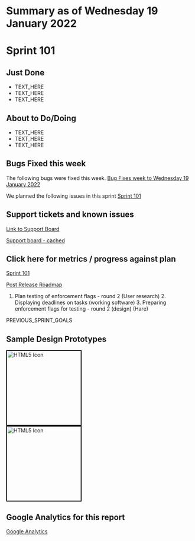 # Summary as of Wednesday 19 January 2022 

# Sprint 101

## Just Done
* TEXT_HERE
* TEXT_HERE
* TEXT_HERE

## About to Do/Doing
* TEXT_HERE
* TEXT_HERE
* TEXT_HERE

## Bugs Fixed this week
The following bugs were fixed this week.
[Bug Fixes week to Wednesday 19 January 2022](graphs/bugs19012022.png)

We planned the following issues in this sprint 
[Sprint 101](graphs/sprint19012022.png)

## Support tickets and known issues
[Link to Support Board](https://collaboration.homeoffice.gov.uk/jira/secure/RapidBoard.jspa?rapidView=1717&selectedIssue=ASSB-253)

[Support board - cached](graphs/supportBoard19012022.png)

## Click here for metrics / progress against plan
[Sprint 101](graphs/progress19012022.png)

[Post Release Roadmap](graphs/roadmap19012022.png)

1. Plan testing of enforcement flags - round 2 (User research) 2. Displaying deadlines on tasks (working software) 3. Preparing enforcement flags for testing - round 2 (design) (Hare)

PREVIOUS_SPRINT_GOALS

## Sample Design Prototypes
<a href="graphs/proto1_19012022.png"><img src="graphs/proto1_19012022.png" alt="HTML5 Icon" width="200" style="border:2px solid black"></a>
<br>
<a href="graphs/proto2_19012022.png"><img src="graphs/proto2_19012022.png" alt="HTML5 Icon" width="200" style="border:2px solid black"></a>
<br>


## Google Analytics for this report
[Google Analytics](graphs/GA19012022.png)

